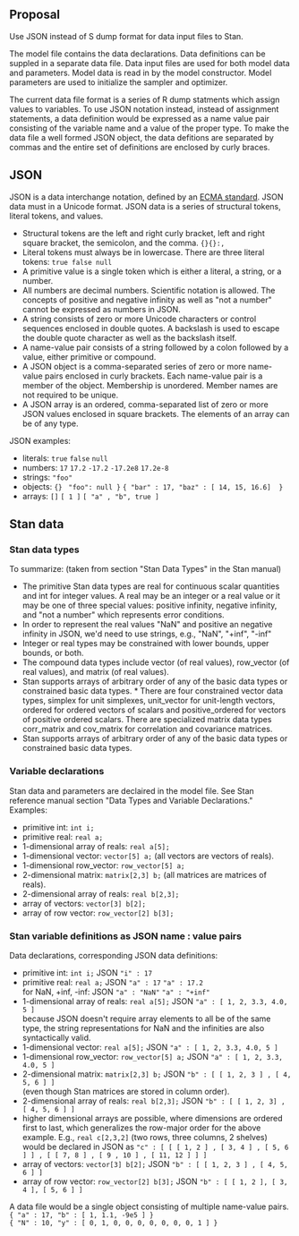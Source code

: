 ## Proposal

Use JSON instead of S dump format for data input files to Stan.

The model file contains the data declarations.
Data definitions can be suppled in a separate data file. 
Data input files are used for both model data and parameters.
Model data is read in by the model constructor.
Model parameters are used to initialize the sampler and optimizer.

The current data file format is a series of R dump statments which assign values to variables.
To use JSON notation instead, instead of assignment statements, a data definition would be expressed as a name value pair consisting of the variable name and a value of the proper type.  To make the data file a well formed JSON object, the data defitions are separated by commas and the entire set of definitions are enclosed by curly braces.

##  JSON

JSON is a data interchange notation, defined by an [ECMA standard](http://www.ecma-international.org/publications/files/ECMA-ST/ECMA-404.pdf).  JSON data must in a Unicode format.  JSON data is a series of structural tokens, literal tokens, and values.
* Structural tokens are the left and right curly bracket, left and right square bracket, the semicolon, and the comma.  `{}{}:,`
* Literal tokens must always be in lowercase.  There are three literal tokens: `true false null`
* A primitive value is a single token which is either a literal, a string, or a number.
* All numbers are decimal numbers.  Scientific notation is allowed.  The concepts of positive and negative infinity as well as "not a number" cannot be expressed as numbers in JSON.  
* A string consists of zero or more Unicode characters or control sequences enclosed in double quotes.  A backslash is used to escape the double quote character as well as the backslash itself.
* A name-value pair consists of a string followed by a colon followed by a value, either primitive or compound.
* A JSON object is a comma-separated series of zero or more name-value pairs enclosed in curly brackets.  Each name-value pair is a member of the object.  Membership is unordered.  Member names are not required to be unique.
* A JSON array is an ordered, comma-separated list of zero or more JSON values enclosed in square brackets.  The elements of an array can be of any type.   

JSON examples:
* literals:  `true` `false` `null`
* numbers: `17` `17.2`  `-17.2` `-17.2e8` `17.2e-8`
* strings: `"foo"`
* objects: `{}` ` "foo": null }` `{ "bar" : 17, "baz" : [ 14, 15, 16.6]  }`
* arrays: `[]` `[ 1 ]` `[ "a" , "b", true ]`

##  Stan data

### Stan data types

To summarize: (taken from section "Stan Data Types" in the Stan manual)
* The primitive Stan data types are real for continuous scalar quantities and int for integer values.  A real may be an integer or a real value or it may be one of three special values: positive infinity, negative infinity, and "not a number" which represents error conditions. 
* In order to represent the real values  "NaN" and positive an negative infinity in JSON, we'd need to use strings, e.g., "NaN", "+inf", "-inf"
* Integer or real types may be constrained with lower bounds, upper bounds, or both.
* The compound data types include vector (of real values), row_vector (of real values), and matrix (of real values).
* Stan supports arrays of arbitrary order of any of the basic data types or constrained basic data types.  * There are four constrained vector data types, simplex for unit simplexes, unit_vector for unit-length vectors, ordered for ordered vectors of scalars and positive_ordered for vectors of positive ordered scalars. There are specialized matrix data types corr_matrix and cov_matrix for correlation and covariance matrices.
* Stan supports arrays of arbitrary order of any of the basic data types or constrained basic data types.

### Variable declarations

Stan data and parameters are declaired in the model file.  See Stan reference manual section "Data Types and Variable Declarations."  Examples:
* primitive int: `int i;`
* primitive real: `real a;`
* 1-dimensional array of reals:  `real a[5];`
* 1-dimensional vector:  `vector[5] a;`  (all vectors are vectors of reals).
* 1-dimensional row_vector: `row_vector[5] a;`
* 2-dimensional matrix: `matrix[2,3] b;` (all matrices are matrices of reals).
* 2-dimensional array of reals: `real b[2,3];`
* array of vectors: `vector[3] b[2];`
* array of row vector: `row_vector[2] b[3];`

### Stan variable definitions as JSON name : value pairs

Data declarations, corresponding JSON data definitions:
* primitive int: `int i;`  JSON `"i" : 17`
* primitive real: `real a;` JSON `"a" : 17` `"a" : 17.2`<br>
for NaN, +inf, -inf:  JSON `"a" : "NaN"` `"a" : "+inf"`
* 1-dimensional array of reals:  `real a[5];`  JSON `"a" : [ 1, 2, 3.3, 4.0, 5 ]`<br>
because JSON doesn't require array elements to all be of the same type, the string representations for NaN and the infinities are also syntactically valid.
* 1-dimensional vector:  `real a[5];`  JSON  `"a" : [ 1, 2, 3.3, 4.0, 5 ]`
* 1-dimensional row_vector: `row_vector[5] a;` JSON  `"a" : [ 1, 2, 3.3, 4.0, 5 ]`
* 2-dimensional matrix: `matrix[2,3] b;` JSON `"b" : [ [ 1, 2, 3 ] , [ 4, 5, 6 ] ]`<br>
(even though Stan matrices are stored in column order).
* 2-dimensional array of reals: `real b[2,3];` JSON `"b" : [ [ 1, 2, 3] , [ 4, 5, 6 ] ]`
* higher dimensional arrays are possible, where dimensions are ordered first to last, which generalizes the row-major order for the above example.  E.g., `real c[2,3,2]` (two rows, three columns, 2 shelves) would be declared in JSON as `"c" : [ [ [ 1, 2 ] , [ 3, 4 ] , [ 5, 6 ] ] , [ [ 7, 8 ] , [ 9 , 10 ] , [ 11, 12 ] ] ]`
* array of vectors: `vector[3] b[2];` JSON `"b" : [ [ 1, 2, 3 ] , [ 4, 5, 6 ] ]`
* array of row vector: `row_vector[2] b[3];` JSON `"b" : [ [ 1, 2 ], [ 3, 4 ], [ 5, 6 ] ]`

A data file would be a single object consisting of multiple name-value pairs.<br>
`{ "a" : 17, "b" : [ 1, 1.1, -9e5 ] }`<br>
`{ "N" : 10, "y" : [ 0, 1, 0, 0, 0, 0, 0, 0, 0, 1 ] }`


